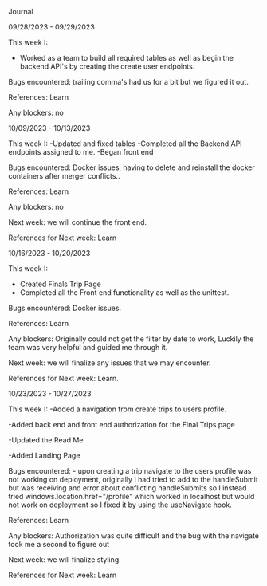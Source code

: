 Journal

09/28/2023 - 09/29/2023

This week I:
  - Worked as a team to build all required tables as well as begin the backend API's by creating the create user endpoints.

Bugs encountered:
    trailing comma's had us for a bit but we figured it out.

References:
    Learn

Any blockers:
    no



10/09/2023 - 10/13/2023

This week I:
  -Updated and fixed tables
  -Completed all the Backend API endpoints assigned to me.
  -Began front end

Bugs encountered:
    Docker issues, having to delete and reinstall the docker containers after merger conflicts..

References:
    Learn

Any blockers:
    no

Next week:
    we will continue the front end.

References for Next week:
    Learn



10/16/2023 - 10/20/2023

This week I:
- Created Finals Trip Page
- Completed all the Front end functionality as well as the unittest.



Bugs encountered:
    Docker issues.


References:
    Learn

Any blockers:
    Originally could not get the filter by date to work, Luckily the team was very helpful and guided me through it.

Next week:
    we will finalize any issues that we may encounter.

References for Next week:
    Learn.



10/23/2023 - 10/27/2023

This week I:
   -Added a navigation from create trips to users profile.

  -Added back end and front end authorization for the Final Trips page

 -Updated the Read Me

 -Added Landing Page

Bugs encountered:
    - upon creating a trip navigate to the users profile was not working on deployment, originally I had tried to add to the handleSubmit but was receiving and error about conflicting handleSubmits so I instead tried windows.location.href="/profile" which worked in localhost but would not work on deployment so I fixed it by using the useNavigate hook.

References:
    Learn

Any blockers:
   Authorization was quite difficult and the bug with the navigate took me a second to figure out

Next week:
    we will finalize styling.

References for Next week:
    Learn
